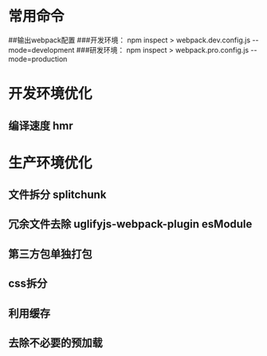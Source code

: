 # 常用命令
##输出webpack配置
###开发环境： npm inspect > webpack.dev.config.js --mode=development
###研发环境： npm inspect > webpack.pro.config.js --mode=production

# 开发环境优化
## 编译速度  hmr
##

# 生产环境优化
## 文件拆分      splitchunk
## 冗余文件去除   uglifyjs-webpack-plugin esModule
## 第三方包单独打包
## css拆分
## 利用缓存
## 去除不必要的预加载
